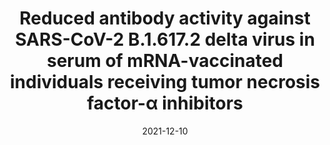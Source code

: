 ---
title: "Reduced antibody activity against SARS-CoV-2 B.1.617.2 delta virus in serum of mRNA-vaccinated individuals receiving tumor necrosis factor-α inhibitors"
collection: publications
category: manuscripts
permalink: /publication/chen_et_al_2021
excerpt: 'The protective immunity induced by vaccination is generally diminished in immunocompromised individuals. At the time of publication, it was uncertain the degree to which mRNA vaccines against COVID-19 would be able to protect immunocompromised individuals against the Delta variant. Our analysis suggested that vaccine boosting (i.e. a third dose) would be necessary to prevent SARS-CoV-2 infection in immunocompromised populations.'
date: 2021-12-10
venue: 'Med'
paperurl: 'http://academicpages.github.io/files/Chen_et_al_2021.pdf'
citation: 'Chen, R.E., Gorman, M.J., Zhu, D.Y., ..., Diamond, M.S. (2021). &quot;Reduced antibody activity against SARS-CoV-2 B.1.617.2 delta virus in serum of mRNA-vaccinated individuals receiving tumor necrosis factor-α inhibitors.&quot; <i>Med</i>. 2(12).'
---
